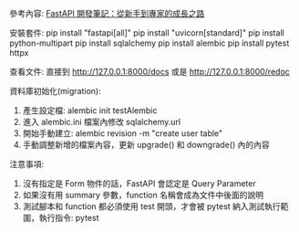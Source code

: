 參考內容: [FastAPI 開發筆記：從新手到專家的成長之路](https://ithelp.ithome.com.tw/articles/10318219)

安裝套件:
pip install "fastapi[all]"
pip install "uvicorn[standard]"
pip install python-multipart
pip install sqlalchemy
pip install alembic
pip install pytest httpx 

查看文件:
直接到 http://127.0.0.1:8000/docs
或是 http://127.0.0.1:8000/redoc

資料庫初始化(migration):
1. 產生設定檔: alembic init testAlembic
2. 進入 alembic.ini 檔案內修改 sqlalchemy.url
3. 開始手動建立: alembic revision -m "create user table"
4. 手動調整新增的檔案內容，更新 upgrade() 和 downgrade() 內的內容

注意事項:
1. 沒有指定是 Form 物件的話，FastAPI 會認定是 Query Parameter
2. 如果沒有用 summary 參數，function 名稱會成為文件中後面的說明
3. 測試腳本和 function 都必須使用 test 開頭，才會被 pytest 納入測試執行範圍，執行指令: pytest